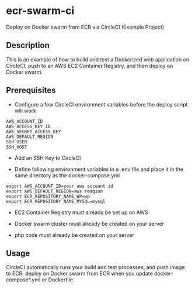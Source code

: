 # ecr-swarm-ci
Deploy on Docker swarm from ECR via CircleCI (Example Project)

## Description

This is  an example of how to build and test a Dockerized web application on CircleCI, push to an AWS EC2 Container Registry, and then deploy on Docker swarm.


## Prerequisites

* Configure a few CircleCI environment variables before the deploy script will work
```
AWS_ACCOUNT_ID
AWS_ACCESS_KEY_ID
AWS_SECRET_ACCESS_KEY
AWS_DEFAULT_REGION
SSH_USER
SSH_HOST
```
* Add an SSH Key to CircleCI

* Define following environment variables in a .env file and place it in the same directory as the docker-compose.yml
```
export AWS_ACCOUNT_ID=your aws account id
export AWS_DEFAULT_REGION=aws reagion
export ECR_REPOSITORY_NAME_WP=wp
export ECR_REPOSITORY_NAME_MYSQL=mysql
```
* EC2 Container Registry must already be set up on AWS
* Docker swarm cluster must already be created on your server

* php code must already be created on your server

## Usage
CircleCI automatically runs your build and test processes, and push image to ECR, deploy on Docker swarm from ECR when you update docker-compose*.yml or Dockerfile.
